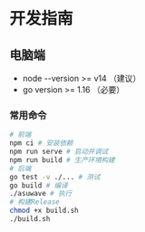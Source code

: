 # 开发指南

## 电脑端

* node --version >= v14 （建议）  
* go version >= 1.16 （必要）  

### 常用命令
```bash
# 前端
npm ci # 安装依赖
npm run serve # 启动并调试
npm run build # 生产环境构建
# 后端
go test -v ./... # 测试
go build # 编译
./asuwave # 执行
# 构建Release
chmod +x build.sh
./build.sh
```
